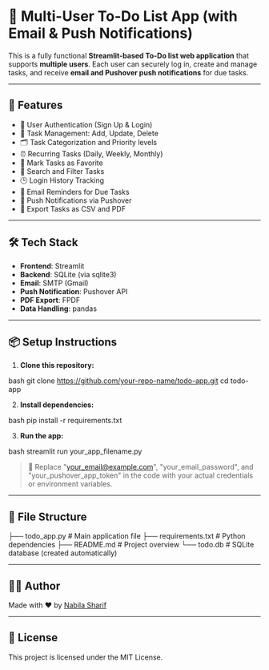 # 📝 Multi-User To-Do List App (with Email & Push Notifications)

This is a fully functional **Streamlit-based To-Do list web application** that supports **multiple users**. Each user can securely log in, create and manage tasks, and receive **email and Pushover push notifications** for due tasks.

---

## 🚀 Features

- 🔐 User Authentication (Sign Up & Login)
- 🧾 Task Management: Add, Update, Delete
- 🗂️ Task Categorization and Priority levels
- ⏰ Recurring Tasks (Daily, Weekly, Monthly)
- 📌 Mark Tasks as Favorite
- 🔎 Search and Filter Tasks
- 🕒 Login History Tracking
- 📧 Email Reminders for Due Tasks
- 📲 Push Notifications via Pushover
- 📄 Export Tasks as CSV and PDF

---

## 🛠️ Tech Stack

- **Frontend**: Streamlit
- **Backend**: SQLite (via sqlite3)
- **Email**: SMTP (Gmail)
- **Push Notification**: Pushover API
- **PDF Export**: FPDF
- **Data Handling**: pandas

---

## 📦 Setup Instructions

1. **Clone this repository:**

bash
git clone https://github.com/your-repo-name/todo-app.git
cd todo-app


2. **Install dependencies:**

bash
pip install -r requirements.txt


3. **Run the app:**

bash
streamlit run your_app_filename.py


> 🔑 Replace "your_email@example.com", "your_email_password", and "your_pushover_app_token" in the code with your actual credentials or environment variables.

---

## 📂 File Structure

├── todo_app.py         # Main application file
├── requirements.txt    # Python dependencies
├── README.md           # Project overview
└── todo.db             # SQLite database (created automatically)


---

## 🙋‍♀️ Author

Made with ❤️ by [Nabila Sharif](https://github.com/nabila-sharif)

---

## 📃 License

This project is licensed under the MIT License.
